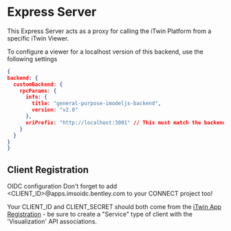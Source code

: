 # Express Server

This Express Server acts as a proxy for calling the iTwin Platform from a specific iTwin Viewer.

To configure a viewer for a localhost version of this backend, use the following settings 

```json
{
backend: {
  customBackend: {
    rpcParams: {
      info: {
        title: "general-purpose-imodeljs-backend",
        version: "v2.0"
      },
      uriPrefix: "http://localhost:3001" // This must match the backend url
    }
  }
}
}
```

## Client Registration

OIDC configuration
  Don't forget to add <CLIENT_ID>@apps.imsoidc.bentley.com to your CONNECT project too!

Your CLIENT_ID and CLIENT_SECRET should both come from the [iTwin App Registration](https://developer.bentley.com/my-apps/) - be sure to create a "Service" type of client
with the 'Visualization' API associations.
